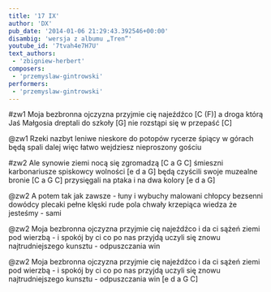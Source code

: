 ```yaml
---
title: '17 IX'
author: 'DX'
pub_date: '2014-01-06 21:29:43.392546+00:00'
disambig: 'wersja z albumu „Tren”'
youtube_id: '7tvah4e7H7U'
text_authors:
 - 'zbigniew-herbert'
composers:
 - 'przemyslaw-gintrowski'
performers:
 - 'przemyslaw-gintrowski'
---
```


#zw1
Moja bezbronna ojczyzna przyjmie cię najeźdźco [C (F)]
a droga którą Jaś Małgosia dreptali do szkoły [G]
nie rozstąpi się w przepaść [C]

@zw1
Rzeki nazbyt leniwe nieskore do potopów
rycerze śpiący w górach będą spali dalej więc
łatwo wejdziesz nieproszony gościu

#zw2
Ale synowie ziemi nocą się zgromadzą [C a G C]
śmieszni karbonariusze spiskowcy wolności [e d a G]
będą czyścili swoje muzealne bronie [C a G C]
przysięgali na ptaka i na dwa kolory [e d a G]

@zw2
A potem tak jak zawsze - łuny i wybuchy
malowani chłopcy bezsenni dowódcy
plecaki pełne klęski rude pola chwały
krzepiąca wiedza że jesteśmy - sami

@zw2
Moja bezbronna ojczyzna przyjmie cię najeźdźco
i da ci sążeń ziemi pod wierzbą - i spokój
by ci co po nas przyjdą uczyli się znowu
najtrudniejszego kunsztu - odpuszczania win

@zw2
Moja bezbronna ojczyzna przyjmie cię najeźdźco
i da ci sążeń ziemi pod wierzbą - i spokój
by ci co po nas przyjdą uczyli się znowu
najtrudniejszego kunsztu - odpuszczania win [e d a G C]